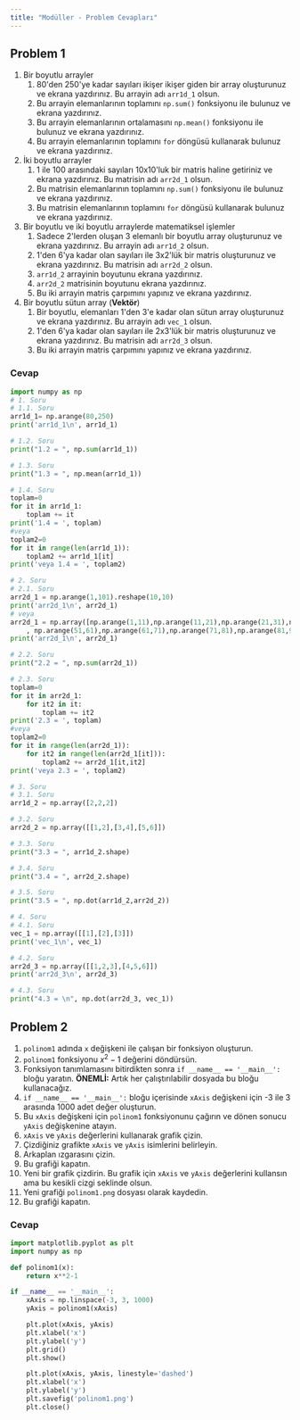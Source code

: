 ```yaml
---
title: "Modüller - Problem Cevapları"
---
```


## Problem 1

1. Bir boyutlu arrayler
   1. 80'den 250'ye kadar sayıları ikişer ikişer giden bir array oluşturunuz ve ekrana yazdırınız. Bu arrayin adı `arr1d_1` olsun.
   2. Bu arrayin elemanlarının toplamını `np.sum()` fonksiyonu ile bulunuz ve ekrana yazdırınız.
   3. Bu arrayin elemanlarının ortalamasını `np.mean()` fonksiyonu ile bulunuz ve ekrana yazdırınız.
   4. Bu arrayin elemanlarının toplamını `for` döngüsü kullanarak bulunuz ve ekrana yazdırınız.
2. İki boyutlu arrayler
   1. 1 ile 100 arasındaki sayıları 10x10'luk bir matris haline getiriniz ve ekrana yazdırınız. Bu matrisin adı `arr2d_1` olsun.
   2. Bu matrisin elemanlarının toplamını `np.sum()` fonksiyonu ile bulunuz ve ekrana yazdırınız.
   3. Bu matrisin elemanlarının toplamını `for` döngüsü kullanarak bulunuz ve ekrana yazdırınız.
3. Bir boyutlu ve iki boyutlu arraylerde matematiksel işlemler
   1. Sadece 2'lerden oluşan 3 elemanlı bir boyutlu array oluşturunuz ve ekrana yazdırınız. Bu arrayin adı `arr1d_2` olsun. 
   2. 1'den 6'ya kadar olan sayıları ile 3x2'lük bir matris oluşturunuz ve ekrana yazdırınız. Bu matrisin adı `arr2d_2` olsun.
   3. `arr1d_2` arrayinin boyutunu ekrana yazdırınız.
   4. `arr2d_2` matrisinin boyutunu ekrana yazdırınız.
   5. Bu iki arrayin matris çarpımını yapınız ve ekrana yazdırınız.
4. Bir boyutlu sütun array (**Vektör**)
   1. Bir boyutlu, elemanları 1'den 3'e kadar olan sütun array oluşturunuz ve ekrana yazdırınız. Bu arrayin adı `vec_1` olsun.
   2. 1'den 6'ya kadar olan sayıları ile 2x3'lük bir matris oluşturunuz ve ekrana yazdırınız. Bu matrisin adı `arr2d_3` olsun.
   3. Bu iki arrayin matris çarpımını yapınız ve ekrana yazdırınız.

### Cevap

```python
import numpy as np
# 1. Soru
# 1.1. Soru
arr1d_1= np.arange(80,250)
print('arr1d_1\n', arr1d_1)

# 1.2. Soru
print("1.2 = ", np.sum(arr1d_1))

# 1.3. Soru
print("1.3 = ", np.mean(arr1d_1))

# 1.4. Soru
toplam=0
for it in arr1d_1:
    toplam += it
print('1.4 = ', toplam)
#veya
toplam2=0
for it in range(len(arr1d_1)):
    toplam2 += arr1d_1[it]
print('veya 1.4 = ', toplam2)

# 2. Soru
# 2.1. Soru
arr2d_1 = np.arange(1,101).reshape(10,10)
print('arr2d_1\n', arr2d_1)
# veya
arr2d_1 = np.array([np.arange(1,11),np.arange(11,21),np.arange(21,31),np.arange(31,41),np.arange(41,51)\
    , np.arange(51,61),np.arange(61,71),np.arange(71,81),np.arange(81,91),np.arange(91,101)])
print('arr2d_1\n', arr2d_1)

# 2.2. Soru
print("2.2 = ", np.sum(arr2d_1))

# 2.3. Soru
toplam=0
for it in arr2d_1:
    for it2 in it:
        toplam += it2
print('2.3 = ', toplam)
#veya
toplam2=0
for it in range(len(arr2d_1)):
    for it2 in range(len(arr2d_1[it])):
        toplam2 += arr2d_1[it,it2]
print('veya 2.3 = ', toplam2)

# 3. Soru
# 3.1. Soru
arr1d_2 = np.array([2,2,2])

# 3.2. Soru
arr2d_2 = np.array([[1,2],[3,4],[5,6]])

# 3.3. Soru
print("3.3 = ", arr1d_2.shape)

# 3.4. Soru
print("3.4 = ", arr2d_2.shape)

# 3.5. Soru
print("3.5 = ", np.dot(arr1d_2,arr2d_2))

# 4. Soru
# 4.1. Soru
vec_1 = np.array([[1],[2],[3]])
print('vec_1\n', vec_1)

# 4.2. Soru
arr2d_3 = np.array([[1,2,3],[4,5,6]])
print('arr2d_3\n', arr2d_3)

# 4.3. Soru
print("4.3 = \n", np.dot(arr2d_3, vec_1))
```

## Problem 2

1. `polinom1` adında `x` değişkeni ile çalışan bir fonksiyon oluşturun.
2. `polinom1` fonksiyonu $x^{2}-1$ değerini döndürsün.
3. Fonksiyon tanımlamasını bitirdikten sonra `if __name__ == '__main__':` bloğu yaratın. **ÖNEMLİ:** Artık her çalıştırılabilir dosyada bu bloğu kullanacağız.
4. `if __name__ == '__main__':` bloğu içerisinde `xAxis` değişkeni için -3 ile 3 arasında 1000 adet değer oluşturun.
5. Bu `xAxis` değişkeni için `polinom1` fonksiyonunu çağırın ve dönen sonucu `yAxis` değişkenine atayın.
6. `xAxis` ve `yAxis` değerlerini kullanarak grafik çizin.
7. Çizdiğiniz grafikte `xAxis` ve `yAxis` isimlerini belirleyin.
8. Arkaplan ızgarasını çizin.
9. Bu grafiği kapatın.
10. Yeni bir grafik çizdirin. Bu grafik için `xAxis` ve `yAxis` değerlerini kullansın ama bu kesikli cizgi seklinde olsun.
11. Yeni grafiği `polinom1.png` dosyası olarak kaydedin.
12. Bu grafiği kapatın.

### Cevap

```python
import matplotlib.pyplot as plt
import numpy as np

def polinom1(x):
    return x**2-1

if __name__ == '__main__':
    xAxis = np.linspace(-3, 3, 1000)
    yAxis = polinom1(xAxis)

    plt.plot(xAxis, yAxis)
    plt.xlabel('x')
    plt.ylabel('y')
    plt.grid()
    plt.show()

    plt.plot(xAxis, yAxis, linestyle='dashed')
    plt.xlabel('x')
    plt.ylabel('y')
    plt.savefig('polinom1.png')
    plt.close()
```